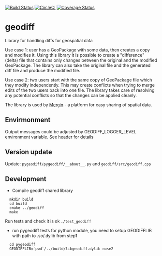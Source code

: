 [![Build Status](https://travis-ci.org/lutraconsulting/geodiff.svg?branch=master)](https://travis-ci.org/lutraconsulting/geodiff)
[![CircleCI](https://circleci.com/gh/lutraconsulting/geodiff.svg?style=svg)](https://circleci.com/gh/lutraconsulting/geodiff)
[![Coverage Status](https://img.shields.io/coveralls/lutraconsulting/geodiff.svg)](https://coveralls.io/github/lutraconsulting/geodiff?branch=master)

# geodiff
Library for handling diffs for geospatial data 

Use case 1: user has a GeoPackage with some data, then creates a copy and modifies it. Using this library it is possible to create a "difference" (delta) file that contains only changes between the original and the modified GeoPackage. The library can also take the original file and the generated diff file and produce the modified file.

Use case 2: two users start with the same copy of GeoPackage file which they modify independently. This may create conflicts when trying to merge edits of the two users back into one file. The library takes care of resolving any potential conflicts so that the changes can be applied cleanly.

The library is used by [Mergin](https://public.cloudmergin.com/) - a platform for easy sharing of spatial data.

## Envirmonment

Output messages could be adjusted by GEODIFF_LOGGER_LEVEL environment variable. 
See [header](https://github.com/lutraconsulting/geodiff/blob/master/geodiff/src/geodiff.h) for details

## Version update

Update:
`pygeodiff/pygeodiff/__about__.py` and 
`geodiff/src/geodiff.cpp` 

## Development
- Compile geodiff shared library
```
  mkdir build
  cd build
  cmake ../geodiff
  make
```
Run tests and check it is ok `./test_geodiff`


- run pygeodiff tests for python module, you need to setup GEODIFFLIB with path to .so/.dylib from step1
```
  cd pygeodiff
  GEODIFFLIB=`pwd`/../build/libgeodiff.dylib nose2
```
